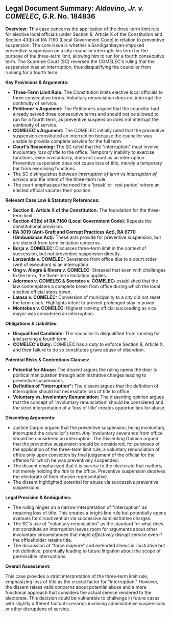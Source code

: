 ## Legal Document Summary: *Aldovino, Jr. v. COMELEC*, G.R. No. 184836

**Overview:** This case concerns the application of the three-term limit rule for elective local officials under Section 8, Article X of the Constitution and Section 43(b) of RA 7160 (Local Government Code) in relation to preventive suspension. The core issue is whether a Sandiganbayan-imposed preventive suspension on a city councilor interrupts his term for the purpose of the three-term limit, allowing him to run for a fourth consecutive term. The Supreme Court (SC) reversed the COMELEC's ruling that the suspension was an interruption, thus disqualifying the councilor from running for a fourth term.

**Key Provisions & Arguments:**

*   **Three-Term Limit Rule:** The Constitution limits elective local officials to three consecutive terms. Voluntary renunciation does not interrupt the continuity of service.
*   **Petitioner's Argument:** The Petitioners argued that the councilor had already served three consecutive terms and should not be allowed to run for a fourth term, as preventive suspension does not interrupt the continuity of service.
*   **COMELEC's Argument:** The COMELEC initially ruled that the preventive suspension constituted an interruption because the councilor was unable to provide complete service for the full term.
*   **Court's Reasoning:** The SC ruled that the "interruption" must involve involuntary *loss of title* to the office. Temporary inability to exercise functions, even involuntarily, does not count as an interruption. Preventive suspension does not cause loss of title, merely a temporary bar from exercising functions.
*   The SC distinguishes between *interruption of term* vs *interruption of service* and the intent of the three-term rule.
*   The court emphasizes the need for a 'break' or 'rest period' where an elected official vacates their position.

**Relevant Case Law & Statutory References:**

*   **Section 8, Article X of the Constitution:** The foundation for the three-term limit.
*   **Section 43(b) of RA 7160 (Local Government Code):** Repeats the constitutional provision.
*   **RA 3019 (Anti-Graft and Corrupt Practices Act), RA 6770 (Ombudsman Act):** These acts provide for preventive suspension, but are distinct from term limitation concerns.
*   **Borja v. COMELEC:** Discusses three-term limit in the context of succession, but not preventive suspension directly.
*   **Lonzanida v. COMELEC:** Severance from office due to a court order (writ of execution) *is* an interruption.
*   **Ong v. Alegre & Rivera v. COMELEC:** Stressed that even with challenges to the term, the three-term limitation applies.
*   **Adormeo v. COMELEC & Socrates v. COMELEC:** established that the law contemplates a complete break from office during which the local elective official steps down.
*   **Latasa v. COMELEC:** Conversion of municipality to a city did not reset the term clock. Highlights intent to prevent prolonged stay in power.
*   **Montebon v. COMELEC:** Highest ranking official succeeding as vice mayor was considered an interruption.

**Obligations & Liabilities:**

*   **Disqualified Candidate:** The councilor is disqualified from running for and serving a fourth term.
*   **COMELEC's Duty:** COMELEC has a duty to enforce Section 8, Article X, and their failure to do so constitutes grave abuse of discretion.

**Potential Risks & Contentious Clauses:**

*   **Potential for Abuse:** The dissent argues the ruling opens the door to political manipulation through administrative charges leading to preventive suspensions.
*   **Definition of "Interruption":** The dissent argues that the definition of interruption should not necessitate loss of title to office.
*   **Voluntary vs. Involuntary Renunciation:** The dissenting opinion argues that the concept of ‘involuntary renunciation’ should be considered and the strict interpretation of a ‘loss of title’ creates opportunities for abuse.

**Dissenting Arguments:**

*   Justice Carpio argued that the preventive suspension, being involuntary, interrupted the councilor's term. *Any* involuntary severance from office should be considered an interruption. The Dissenting Opinion argued that the preventive suspension should be considered, for purposes of the application of the three-term limit rule, a voluntary renunciation of office only upon conviction by final judgement of the official for the offense for which he was preventively suspended.
*   The dissent emphasized that it is *service* to the electorate that matters, not merely holding the *title* to the office. Preventive suspension deprives the electorate of their chosen representative.
*   The dissent highlighted potential for abuse via successive preventive suspensions.

**Legal Precision & Ambiguities:**

*   The ruling hinges on a narrow interpretation of "interruption" as requiring loss of title. This creates a bright-line rule but potentially opens avenues for circumvention via successive administrative charges.
*   The SC's use of "voluntary renunciation" as the standard for what does *not* constitute an interruption leaves room for arguments about other involuntary circumstances that might *effectively* disrupt service even if the officeholder retains title.
*   The discussion of "force majeure" and extended illness is illustrative but not definitive, potentially leading to future litigation about the scope of permissible interruptions.

**Overall Assessment:**

This case provides a strict interpretation of the three-term limit rule, emphasizing loss of title as the crucial factor for "interruption." However, the dissent raises valid concerns about potential abuse and a more functional approach that considers the actual service rendered to the electorate. This decision could be vulnerable to challenge in future cases with slightly different factual scenarios involving administrative suspensions or other disruptions of service.
